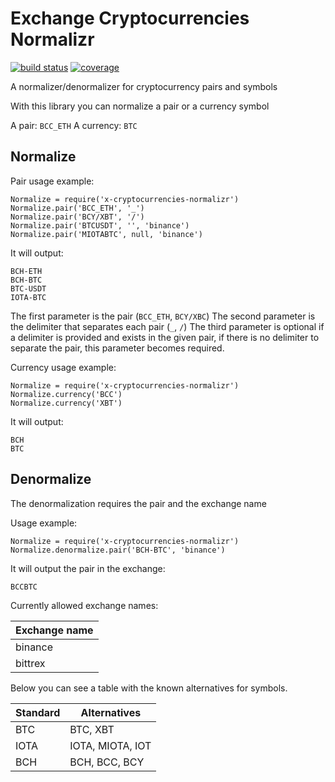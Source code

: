 Exchange Cryptocurrencies Normalizr
===================================

[![build status](https://gitlab.com/x-data/x-cryptocurrencies-normalizr/badges/master/build.svg)](https://gitlab.com/x-data/x-cryptocurrencies-normalizr/commits/master)
[![coverage](https://gitlab.com/x-data/x-cryptocurrencies-normalizr/badges/master/coverage.svg?job=test)](https://gitlab.com/x-data/x-cryptocurrencies-normalizr/commits/master)

A normalizer/denormalizer for cryptocurrency pairs and symbols

With this library you can normalize a pair or a currency symbol

A pair: `BCC_ETH`
A currency: `BTC`

Normalize
---------

Pair usage example:

    Normalize = require('x-cryptocurrencies-normalizr')
    Normalize.pair('BCC_ETH', '_')
    Normalize.pair('BCY/XBT', '/')
    Normalize.pair('BTCUSDT', '', 'binance')
    Normalize.pair('MIOTABTC', null, 'binance')

It will output:

    BCH-ETH
    BCH-BTC
    BTC-USDT
    IOTA-BTC

The first parameter is the pair (`BCC_ETH`, `BCY/XBC`)
The second parameter is the delimiter that separates each pair (`_`, `/`)
The third parameter is optional if a delimiter is provided and exists in the given pair, if there is no delimiter to separate the pair, this parameter becomes required.

Currency usage example:

    Normalize = require('x-cryptocurrencies-normalizr')
    Normalize.currency('BCC')
    Normalize.currency('XBT')

It will output:

    BCH
    BTC

Denormalize
-----------

The denormalization requires the pair and the exchange name

Usage example:

    Normalize = require('x-cryptocurrencies-normalizr')
    Normalize.denormalize.pair('BCH-BTC', 'binance')

It will output the pair in the exchange:

    BCCBTC

Currently allowed exchange names:

| Exchange name |
|---------------|
| binance       |
| bittrex       |

Below you can see a table with the known alternatives
for symbols.

| Standard | Alternatives     |
|----------|------------------|
| BTC      | BTC, XBT         |
| IOTA     | IOTA, MIOTA, IOT |
| BCH      | BCH, BCC, BCY    |
